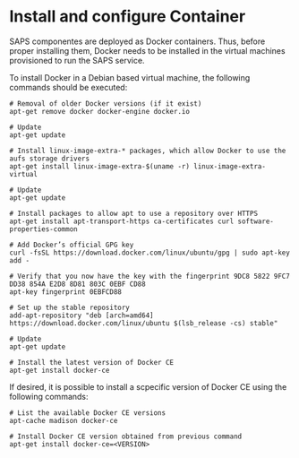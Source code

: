 # Install and configure Container

SAPS componentes are deployed as Docker containers. Thus, before proper installing them, Docker needs to be installed in the virtual machines provisioned to run the SAPS service.

To install Docker in a Debian based virtual machine, the following commands should be executed:

  ```
  # Removal of older Docker versions (if it exist)
  apt-get remove docker docker-engine docker.io
  
  # Update
  apt-get update
  
  # Install linux-image-extra-* packages, which allow Docker to use the aufs storage drivers
  apt-get install linux-image-extra-$(uname -r) linux-image-extra-virtual
  
  # Update
  apt-get update
  
  # Install packages to allow apt to use a repository over HTTPS
  apt-get install apt-transport-https ca-certificates curl software-properties-common
  
  # Add Docker’s official GPG key
  curl -fsSL https://download.docker.com/linux/ubuntu/gpg | sudo apt-key add -
  
  # Verify that you now have the key with the fingerprint 9DC8 5822 9FC7 DD38 854A E2D8 8D81 803C 0EBF CD88
  apt-key fingerprint 0EBFCD88
  
  # Set up the stable repository
  add-apt-repository "deb [arch=amd64] https://download.docker.com/linux/ubuntu $(lsb_release -cs) stable"
  
  # Update
  apt-get update
  
  # Install the latest version of Docker CE
  apt-get install docker-ce
  ```
  
If desired, it is possible to install a scpecific version of Docker CE using the following commands:

  ```
  # List the available Docker CE versions
  apt-cache madison docker-ce
  
  # Install Docker CE version obtained from previous command
  apt-get install docker-ce=<VERSION>
  ```
